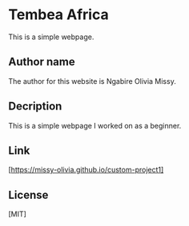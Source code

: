 
# Tembea Africa
This is a simple webpage.
## Author name
The author for this website is Ngabire Olivia Missy.
## Decription
This is a simple webpage I worked on as a beginner.
## Link
[https://missy-olivia.github.io/custom-project1]
## License
[MIT]